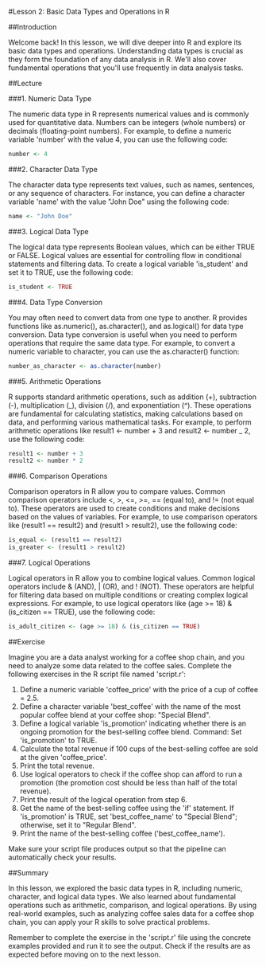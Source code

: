#Lesson 2: Basic Data Types and Operations in R

##Introduction

Welcome back! In this lesson, we will dive deeper into R and explore its basic data types and operations. Understanding data types is crucial as they form the foundation of any data analysis in R. We'll also cover fundamental operations that you'll use frequently in data analysis tasks.

##Lecture

###1. Numeric Data Type

The numeric data type in R represents numerical values and is commonly used for quantitative data. Numbers can be integers (whole numbers) or decimals (floating-point numbers). For example, to define a numeric variable 'number' with the value 4, you can use the following code:

```R
number <- 4
```

###2. Character Data Type

The character data type represents text values, such as names, sentences, or any sequence of characters. For instance, you can define a character variable 'name' with the value "John Doe" using the following code:

```R
name <- "John Doe"
```

###3. Logical Data Type

The logical data type represents Boolean values, which can be either TRUE or FALSE. Logical values are essential for controlling flow in conditional statements and filtering data. To create a logical variable 'is_student' and set it to TRUE, use the following code:

```R
is_student <- TRUE
```

###4. Data Type Conversion

You may often need to convert data from one type to another. R provides functions like as.numeric(), as.character(), and as.logical() for data type conversion. Data type conversion is useful when you need to perform operations that require the same data type. For example, to convert a numeric variable to character, you can use the as.character() function:

```R
number_as_character <- as.character(number)
```

###5. Arithmetic Operations

R supports standard arithmetic operations, such as addition (+), subtraction (-), multiplication (_), division (/), and exponentiation (^). These operations are fundamental for calculating statistics, making calculations based on data, and performing various mathematical tasks. For example, to perform arithmetic operations like result1 <- number + 3 and result2 <- number _ 2, use the following code:

```R
result1 <- number + 3
result2 <- number * 2
```

###6. Comparison Operations

Comparison operators in R allow you to compare values. Common comparison operators include <, >, <=, >=, == (equal to), and != (not equal to). These operators are used to create conditions and make decisions based on the values of variables. For example, to use comparison operators like (result1 == result2) and (result1 > result2), use the following code:

```R
is_equal <- (result1 == result2)
is_greater <- (result1 > result2)
```

###7. Logical Operations

Logical operators in R allow you to combine logical values. Common logical operators include & (AND), | (OR), and ! (NOT). These operators are helpful for filtering data based on multiple conditions or creating complex logical expressions. For example, to use logical operators like (age >= 18) & (is_citizen == TRUE), use the following code:

```R
is_adult_citizen <- (age >= 18) & (is_citizen == TRUE)
```

##Exercise

Imagine you are a data analyst working for a coffee shop chain, and you need to analyze some data related to the coffee sales. Complete the following exercises in the R script file named 'script.r':

1. Define a numeric variable 'coffee_price' with the price of a cup of coffee = 2.5.
2. Define a character variable 'best_coffee' with the name of the most popular coffee blend at your coffee shop: "Special Blend".
3. Define a logical variable 'is_promotion' indicating whether there is an ongoing promotion for the best-selling coffee blend. Command: Set 'is_promotion' to TRUE.
4. Calculate the total revenue if 100 cups of the best-selling coffee are sold at the given 'coffee_price'.
5. Print the total revenue.
6. Use logical operators to check if the coffee shop can afford to run a promotion (the promotion cost should be less than half of the total revenue).
7. Print the result of the logical operation from step 6.
8. Get the name of the best-selling coffee using the 'if' statement. If 'is_promotion' is TRUE, set 'best_coffee_name' to "Special Blend"; otherwise, set it to "Regular Blend".
9. Print the name of the best-selling coffee ('best_coffee_name').

Make sure your script file produces output so that the pipeline can automatically check your results.

##Summary

In this lesson, we explored the basic data types in R, including numeric, character, and logical data types. We also learned about fundamental operations such as arithmetic, comparison, and logical operations. By using real-world examples, such as analyzing coffee sales data for a coffee shop chain, you can apply your R skills to solve practical problems.

Remember to complete the exercise in the 'script.r' file using the concrete examples provided and run it to see the output. Check if the results are as expected before moving on to the next lesson.
